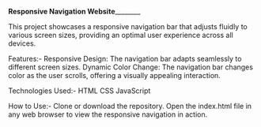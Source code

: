 ____________________________________________________________________________Responsive Navigation Website____________________________________________________________________________________


This project showcases a responsive navigation bar that adjusts fluidly to various screen sizes, providing an optimal user experience across all devices.

Features:-
Responsive Design: The navigation bar adapts seamlessly to different screen sizes.
Dynamic Color Change: The navigation bar changes color as the user scrolls, offering a visually appealing interaction.


Technologies Used:-
HTML
CSS
JavaScript


How to Use:-
Clone or download the repository.
Open the index.html file in any web browser to view the responsive navigation in action.

